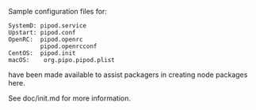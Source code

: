 Sample configuration files for:
```
SystemD: pipod.service
Upstart: pipod.conf
OpenRC:  pipod.openrc
         pipod.openrcconf
CentOS:  pipod.init
macOS:    org.pipo.pipod.plist
```
have been made available to assist packagers in creating node packages here.

See doc/init.md for more information.

